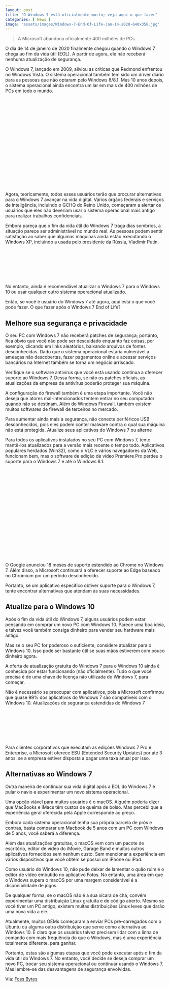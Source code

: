 ```yaml
---
layout: post
title: "O Windows 7 está oficialmente morto; veja aqui o que fazer"
categories: [ News ]
image: 'assets/images/Windows-7-End-Of-Life-Jan-14-2020-640x358.jpg'
---
```


> A Microsoft abandona oficialmente 400 milhões de PCs.

O dia de 14 de janeiro de 2020 finalmente chegou quando o Windows 7 chega ao fim da vida útil (EOL). A partir de agora, ele não receberá nenhuma atualização de segurança.

O Windows 7, lançado em 2009, aliviou as críticas que Redmond enfrentou no Windows Vista. O sistema operacional também tem sido um driver diário para as pessoas que não optaram pelo Windows 8/8.1. Mas 10 anos depois, o sistema operacional ainda encontra um lar em mais de 400 milhões de PCs em todo o mundo.

<!-- QUADRADO -->
<script async src="//pagead2.googlesyndication.com/pagead/js/adsbygoogle.js"></script>
<ins class="adsbygoogle"
style="display:inline-block;width:336px;height:280px"
data-ad-client="ca-pub-2838251107855362"
data-ad-slot="5351066970"></ins>
<script>
(adsbygoogle = window.adsbygoogle || []).push({});
</script>

Agora, teoricamente, todos esses usuários terão que procurar alternativas para o Windows 7 avançar na vida digital. Vários órgãos federais e serviços de inteligência, incluindo o GCHQ do Reino Unido, começaram a alertar os usuários que eles não deveriam usar o sistema operacional mais antigo para realizar trabalhos confidenciais.

Embora pareça que o fim da vida útil do Windows 7 traga dias sombrios, a situação parece ser administrável no mundo real. As pessoas podem sentir satisfação ao saber que algumas máquinas ainda estão executando o Windows XP, incluindo a usada pelo presidente da Rússia, Vladimir Putin.

<!-- MINI ANÚNCIO -->
<script async src="//pagead2.googlesyndication.com/pagead/js/adsbygoogle.js"></script>
<!-- Games Root -->
<ins class="adsbygoogle"
style="display:inline-block;width:730px;height:95px"
data-ad-client="ca-pub-2838251107855362"
data-ad-slot="5351066970"></ins>
<script>
(adsbygoogle = window.adsbygoogle || []).push({});
</script>

No entanto, ainda é recomendável atualizar o Windows 7 para o Windows 10 ou usar qualquer outro sistema operacional atualizado.

Então, se você é usuário do Windows 7 até agora, aqui está o que você pode fazer.
O que fazer após o Windows 7 End of Life?

## Melhore sua segurança e privacidade

O seu PC com Windows 7 não receberá patches de segurança; portanto, fica óbvio que você não pode ser descuidado enquanto faz coisas, por exemplo, clicando em links aleatórios, baixando arquivos de fontes desconhecidas. Dado que o sistema operacional estaria vulnerável a ameaças não descobertas, fazer pagamentos online e acessar serviços bancários na Internet também se torna um negócio arriscado.

Verifique se o software antivírus que você está usando continua a oferecer suporte ao Windows 7. Dessa forma, se não os patches oficiais, as atualizações da empresa de antivírus poderão proteger sua máquina.

<!-- RETANGULO LARGO 2 -->
<script async src="//pagead2.googlesyndication.com/pagead/js/adsbygoogle.js"></script>
<ins class="adsbygoogle"
style="display:block; text-align:center;"
data-ad-layout="in-article"
data-ad-format="fluid"
data-ad-client="ca-pub-2838251107855362"
data-ad-slot="8549252987"></ins>
<script>
(adsbygoogle = window.adsbygoogle || []).push({});
</script>

A configuração do firewall também é uma etapa importante. Você não deseja que atores mal-intencionados tentem entrar no seu computador quando não se destinam. Além do Windows Firewall, também existem muitos softwares de firewall de terceiros no mercado.

Para aumentar ainda mais a segurança, não conecte periféricos USB desconhecidos, pois eles podem conter malware contra o qual sua máquina não está protegida.
Atualize seus aplicativos do Windows 7 ou alterne

Para todos os aplicativos instalados no seu PC com Windows 7, tente mantê-los atualizados para a versão mais recente o tempo todo. Aplicativos populares herdados (Win32), como o VLC e vários navegadores da Web, funcionam bem, mas o software de edição de vídeo Premiere Pro perdeu o suporte para o Windows 7 e até o Windows 8.1.

<!-- QUADRADO -->
<script async src="//pagead2.googlesyndication.com/pagead/js/adsbygoogle.js"></script>
<ins class="adsbygoogle"
style="display:inline-block;width:336px;height:280px"
data-ad-client="ca-pub-2838251107855362"
data-ad-slot="5351066970"></ins>
<script>
(adsbygoogle = window.adsbygoogle || []).push({});
</script>

O Google anunciou 18 meses de suporte estendido ao Chrome no Windows 7. Além disso, a Microsoft continuará a oferecer suporte ao Edge baseado no Chromium por um período desconhecido.

Portanto, se um aplicativo específico obtiver suporte para o Windows 7, tente encontrar alternativas que atendam às suas necessidades.

## Atualize para o Windows 10

Após o fim da vida útil do Windows 7, alguns usuários podem estar pensando em comprar um novo PC com Windows 10. Parece uma boa ideia, e talvez você também consiga dinheiro para vender seu hardware mais antigo.

<!-- RETANGULO LARGO -->
<script async src="https://pagead2.googlesyndication.com/pagead/js/adsbygoogle.js"></script>
<!-- Informat -->
<ins class="adsbygoogle"
style="display:block"
data-ad-client="ca-pub-2838251107855362"
data-ad-slot="2327980059"
data-ad-format="auto"
data-full-width-responsive="true"></ins>
<script>
(adsbygoogle = window.adsbygoogle || []).push({});
</script>

Mas se o seu PC for poderoso o suficiente, considere atualizar para o Windows 10. Isso pode ser bastante útil se suas mãos estiverem com pouco dinheiro agora.

A oferta de atualização gratuita do Windows 7 para o Windows 10 ainda é conhecida por estar funcionando (não oficialmente). Tudo o que você precisa é de uma chave de licença não utilizada do Windows 7, para começar.

Não é necessário se preocupar com aplicativos, pois a Microsoft confirmou que quase 99% dos aplicativos do Windows 7 são compatíveis com o Windows 10.
Atualizações de segurança estendidas do Windows 7

<!-- MINI ANÚNCIO -->
<script async src="//pagead2.googlesyndication.com/pagead/js/adsbygoogle.js"></script>
<!-- Games Root -->
<ins class="adsbygoogle"
style="display:inline-block;width:730px;height:95px"
data-ad-client="ca-pub-2838251107855362"
data-ad-slot="5351066970"></ins>
<script>
(adsbygoogle = window.adsbygoogle || []).push({});
</script>

Para clientes corporativos que executam as edições Windows 7 Pro e Enterprise, a Microsoft oferece ESU (Extended Security Updates) por até 3 anos, se a empresa estiver disposta a pagar uma taxa anual por isso.

## Alternativas ao Windows 7

Outra maneira de continuar sua vida digital após a EOL do Windows 7 é pular o navio e experimentar um novo sistema operacional.

Uma opção viável para muitos usuários é o macOS. Alguém poderia dizer que MacBooks e iMacs têm custos de queima de bolso. Mas percebi que a experiência geral oferecida pela Apple corresponde ao preço.

Embora cada sistema operacional tenha sua própria parcela de prós e contras, basta comparar um Macbook de 5 anos com um PC com Windows de 5 anos, você saberá a diferença.

Além das atualizações gratuitas, o macOS vem com um pacote de escritório, editor de vídeo do iMovie, Garage Band e muitos outros aplicativos fornecidos sem nenhum custo. Sem mencionar a experiência em vários dispositivos que você obtém se possui um iPhone ou iPad.

<!-- POSTS RELACIONADOS -->
<script async src="https://pagead2.googlesyndication.com/pagead/js/adsbygoogle.js"></script>
<ins class="adsbygoogle"
style="display:block"
data-ad-format="autorelaxed"
data-ad-client="ca-pub-2838251107855362"
data-ad-slot="9652691879"></ins>
<script>
(adsbygoogle = window.adsbygoogle || []).push({});
</script>

Como usuário do Windows 10, não pude deixar de lamentar o quão ruim é o editor de vídeo embutido no aplicativo Fotos. No entanto, uma área em que o Windows supera o macOS por uma margem considerável é a disponibilidade de jogos.

De qualquer forma, se o macOS não é a sua xícara de chá, convém experimentar uma distribuição Linux gratuita e de código aberto. Mesmo se você tiver um PC antigo, existem muitas distribuições Linux leves que darão uma nova vida a ele.

Atualmente, muitos OEMs começaram a enviar PCs pré-carregados com o Ubuntu ou alguma outra distribuição que serve como alternativa ao Windows 10. É claro que os usuários talvez precisem lidar com a linha de comando com mais frequência do que o Windows, mas é uma experiência totalmente diferente. para ganhar.

Portanto, estas são algumas etapas que você pode executar após o fim da vida útil do Windows 7. No entanto, você decide se deseja comprar um novo PC, trocar seu sistema operacional ou continuar usando o Windows 7. Mas lembre-se das desvantagens de segurança envolvidas.

Via: [Foss Bytes](https://fossbytes.com/windows-7-end-of-life-what-to-do-next/)
